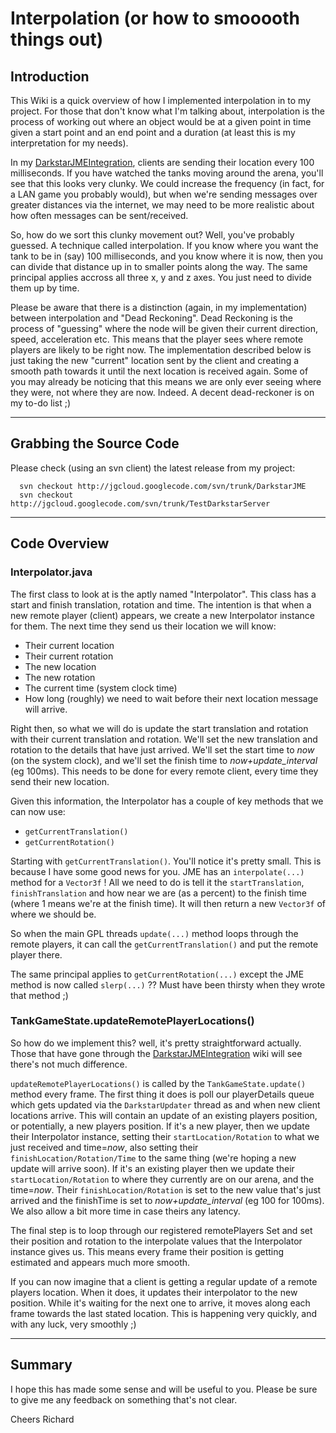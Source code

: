 # Interpolation (or how to smooooth things out) #
## Introduction ##
This Wiki is a quick overview of how I implemented interpolation in to my project. For those that don't know what I'm talking about, interpolation is the process of working out where an object would be at a given point in time given a start point and an end point and a duration (at least this is my interpretation for my needs).

In my [DarkstarJMEIntegration](DarkstarJMEIntegration.md), clients are sending their location every 100 milliseconds. If you have watched the tanks moving around the arena, you'll see that this looks very clunky. We could increase the frequency (in fact, for a LAN game you probably would), but when we're sending messages over greater distances via the internet, we may need to be more realistic about how often messages can be sent/received.

So, how do we sort this clunky movement out? Well, you've probably guessed. A technique called interpolation. If you know where you want the tank to be in (say) 100 milliseconds, and you know where it is now, then you can divide that distance up in to smaller points along the way. The same principal applies accross all three x, y and z axes. You just need to divide them up by time.

Please be aware that there is a distinction (again, in my implementation) between interpolation and "Dead Reckoning". Dead Reckoning is the process of "guessing" where the node will be given their current direction, speed, acceleration etc. This means that the player sees where remote players are likely to be right now. The implementation described below is just taking the new "current" location sent by the client and creating a smooth path towards it until the next location is received again. Some of you may already be noticing that this means we are only ever seeing where they were, not where they are now. Indeed. A decent dead-reckoner is on my to-do list ;)

---

## Grabbing the Source Code ##
Please check (using an svn client) the latest release from my project:
```
  svn checkout http://jgcloud.googlecode.com/svn/trunk/DarkstarJME
  svn checkout http://jgcloud.googlecode.com/svn/trunk/TestDarkstarServer
```

---

## Code Overview ##
### Interpolator.java ###
The first class to look at is the aptly named "Interpolator". This class has a start and finish translation, rotation and time. The intention is that when a new remote player (client) appears, we create a new Interpolator instance for them. The next time they send us their location we will know:

  * Their current location
  * Their current rotation
  * The new location
  * The new rotation
  * The current time (system clock time)
  * How long (roughly) we need to wait before their next location message will arrive.

Right then, so what we will do is update the start translation and rotation with their current translation and rotation. We'll set the new translation and rotation to the details that have just arrived. We'll set the start time to _now_ (on the system clock), and we'll set the finish time to _now+update\_interval_ (eg 100ms). This needs to be done for every remote client, every time they send their new location.

Given this information, the Interpolator has a couple of key methods that we can now use:

  * `getCurrentTranslation()`
  * `getCurrentRotation()`

Starting with `getCurrentTranslation()`. You'll notice it's pretty small. This is because I have some good news for you. JME has an `interpolate(...)` method for a `Vector3f` ! All we need to do is tell it the `startTranslation`, `finishTranslation` and how near we are (as a percent) to the finish time (where 1 means we're at the finish time). It will then return a new `Vector3f` of where we should be.

So when the main GPL threads `update(...)` method loops through the remote players, it can call the `getCurrentTranslation()` and put the remote player there.

The same principal applies to `getCurrentRotation(...)` except the JME method is now called `slerp(...)` ?? Must have been thirsty when they wrote that method ;)


### TankGameState.updateRemotePlayerLocations() ###
So how do we implement this? well, it's pretty straightforward actually. Those that have gone through the [DarkstarJMEIntegration](DarkstarJMEIntegration.md) wiki will see there's not much difference.

`updateRemotePlayerLocations()` is called by the `TankGameState.update()` method every frame. The first thing it does is poll our playerDetails queue which gets updated via the `DarkstarUpdater` thread as and when new client locations arrive. This will contain an update of an existing players position, or potentially, a new players position. If it's a new player, then we update their Interpolator instance, setting their `startLocation/Rotation` to what we just received and time=_now_, also setting their `finishLocation/Rotation/Time` to the same thing (we're hoping a new update will arrive soon). If it's an existing player then we update their `startLocation/Rotation` to where they currently are on our arena, and the time=_now_. Their `finishLocation/Rotation` is set to the new value that's just arrived and the finishTime is set to _now+update\_interval_ (eg 100 for 100ms). We also allow a bit more time in case theirs any latency.

The final step is to loop through our registered remotePlayers Set and set their position and rotation to the interpolate values that the Interpolator instance gives us. This means every frame their position is getting estimated and appears much more smooth.

If you can now imagine that a client is getting a regular update of a remote players location. When it does, it updates their interpolator to the new position. While it's waiting for the next one to arrive, it moves along each frame towards the last stated location. This is happening very quickly, and with any luck, very smoothly ;)

---

## Summary ##
I hope this has made some sense and will be useful to you. Please be sure to give me any feedback on something that's not clear.

Cheers
Richard